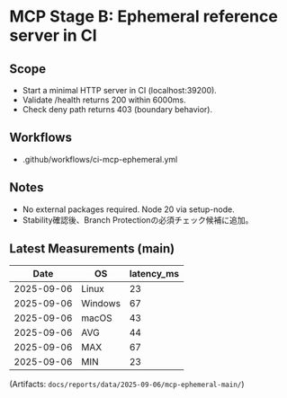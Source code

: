 # MCP Stage B: Ephemeral reference server in CI

## Scope
- Start a minimal HTTP server in CI (localhost:39200).
- Validate /health returns 200 within 6000ms.
- Check deny path returns 403 (boundary behavior).

## Workflows
- .github/workflows/ci-mcp-ephemeral.yml

## Notes
- No external packages required. Node 20 via setup-node.
- Stability確認後、Branch Protectionの必須チェック候補に追加。

## Latest Measurements (main)
| Date | OS | latency_ms |
|------|----|------------|
| 2025-09-06 | Linux | 23 |
| 2025-09-06 | Windows | 67 |
| 2025-09-06 | macOS | 43 |
| 2025-09-06 | AVG | 44 |
| 2025-09-06 | MAX | 67 |
| 2025-09-06 | MIN | 23 |

(Artifacts: `docs/reports/data/2025-09-06/mcp-ephemeral-main/`)